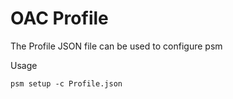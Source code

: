 # OAC Profile

The Profile JSON file can be used to configure psm

Usage

```
psm setup -c Profile.json
``` 
